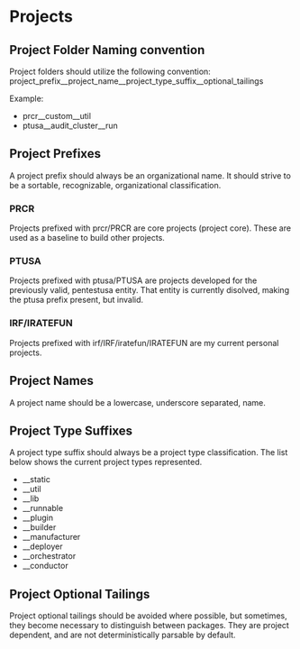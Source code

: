# Projects

## Project Folder Naming convention

Project folders should utilize the following convention: project_prefix__project_name__project_type_suffix__optional_tailings

Example: 
* prcr__custom__util
* ptusa__audit_cluster__run

## Project Prefixes

A project prefix should always be an organizational name.  It should strive to be a sortable, recognizable, organizational classification.

### PRCR

Projects prefixed with prcr/PRCR are core projects (project core).  These are used as a
baseline to build other projects.

### PTUSA

Projects prefixed with ptusa/PTUSA are projects developed for the previously valid, pentestusa entity.  That entity is currently disolved, making the ptusa prefix present, but invalid. 

### IRF/IRATEFUN

Projects prefixed with irf/IRF/iratefun/IRATEFUN are my current personal projects.

## Project Names

A project name should be a lowercase, underscore separated, name.

## Project Type Suffixes

A project type suffix should always be a project type classification.  The list below shows the current project types represented.

* __static
* __util
* __lib
* __runnable
* __plugin
* __builder
* __manufacturer
* __deployer
* __orchestrator
* __conductor


## Project Optional Tailings

Project optional tailings should be avoided where possible, but sometimes, they become necessary to distinguish between packages.  They are project dependent, and are not deterministically parsable by default.
